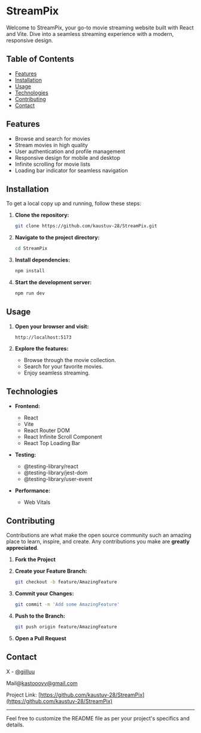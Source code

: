 # StreamPix

Welcome to StreamPix, your go-to movie streaming website built with React and Vite. Dive into a seamless streaming experience with a modern, responsive design.

## Table of Contents

- [Features](#features)
- [Installation](#installation)
- [Usage](#usage)
- [Technologies](#technologies)
- [Contributing](#contributing)
- [Contact](#contact)

## Features

- Browse and search for movies
- Stream movies in high quality
- User authentication and profile management
- Responsive design for mobile and desktop
- Infinite scrolling for movie lists
- Loading bar indicator for seamless navigation


## Installation

To get a local copy up and running, follow these steps:

1. **Clone the repository:**

   ```sh
   git clone https://github.com/kaustuv-28/StreamPix.git
   ```

2. **Navigate to the project directory:**

   ```sh
   cd StreamPix
   ```

3. **Install dependencies:**

   ```sh
   npm install
   ```

4. **Start the development server:**

   ```sh
   npm run dev
   ```

## Usage

1. **Open your browser and visit:**

   ```
   http://localhost:5173
   ```

2. **Explore the features:**
   - Browse through the movie collection.
   - Search for your favorite movies.
   - Enjoy seamless streaming.

## Technologies

- **Frontend:**
  - React
  - Vite
  - React Router DOM
  - React Infinite Scroll Component
  - React Top Loading Bar

- **Testing:**
  - @testing-library/react
  - @testing-library/jest-dom
  - @testing-library/user-event

- **Performance:**
  - Web Vitals

## Contributing

Contributions are what make the open source community such an amazing place to learn, inspire, and create. Any contributions you make are **greatly appreciated**.

1. **Fork the Project**
2. **Create your Feature Branch:**

   ```sh
   git checkout -b feature/AmazingFeature
   ```

3. **Commit your Changes:**

   ```sh
   git commit -m 'Add some AmazingFeature'
   ```

4. **Push to the Branch:**

   ```sh
   git push origin feature/AmazingFeature
   ```

5. **Open a Pull Request**


## Contact

X - [@giilluu](https://x.com/giilluu) 

Mail@kastooovv@gmail.com

Project Link: [https://github.com/kaustuv-28/StreamPix](https://github.com/kaustuv-28/StreamPix)

---

Feel free to customize the README file as per your project's specifics and details.
